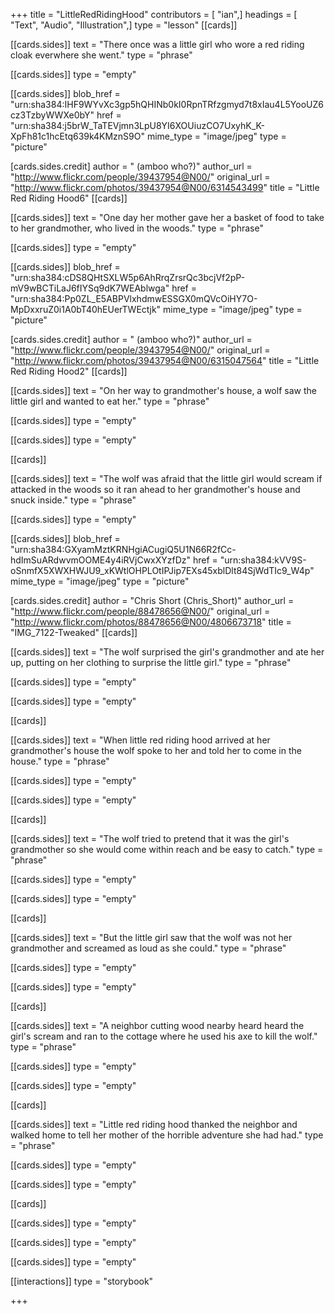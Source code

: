 +++
title = "LittleRedRidingHood"
contributors = [ "ian",]
headings = [ "Text", "Audio", "Illustration",]
type = "lesson"
[[cards]]

[[cards.sides]]
text = "There once was a little girl who wore a red riding cloak everwhere she went."
type = "phrase"

[[cards.sides]]
type = "empty"

[[cards.sides]]
blob_href = "urn:sha384:IHF9WYvXc3gp5hQHINb0kI0RpnTRfzgmyd7t8xIau4L5YooUZ6cz3TzbyWWXe0bY"
href = "urn:sha384:j5brW_TaTEVjmn3LpU8YI6XOUiuzCO7UxyhK_K-XpFh81c1hcEtq639k4KMznS9O"
mime_type = "image/jpeg"
type = "picture"

[cards.sides.credit]
author = " (amboo who?)"
author_url = "http://www.flickr.com/people/39437954@N00/"
original_url = "http://www.flickr.com/photos/39437954@N00/6314543499"
title = "Little Red Riding Hood6"
[[cards]]

[[cards.sides]]
text = "One day her mother gave her a basket of food to take to her grandmother, who lived in the woods."
type = "phrase"

[[cards.sides]]
type = "empty"

[[cards.sides]]
blob_href = "urn:sha384:cDS8QHtSXLW5p6AhRrqZrsrQc3bcjVf2pP-mV9wBCTiLaJ6fIYSq9dK7WEAblwga"
href = "urn:sha384:Pp0ZL_E5ABPVlxhdmwESSGX0mQVcOiHY7O-MpDxxruZ0i1A0bT40hEUerTWEctjk"
mime_type = "image/jpeg"
type = "picture"

[cards.sides.credit]
author = " (amboo who?)"
author_url = "http://www.flickr.com/people/39437954@N00/"
original_url = "http://www.flickr.com/photos/39437954@N00/6315047564"
title = "Little Red Riding Hood2"
[[cards]]

[[cards.sides]]
text = "On her way to grandmother's house, a wolf saw the little girl and wanted to eat her."
type = "phrase"

[[cards.sides]]
type = "empty"

[[cards.sides]]
type = "empty"

[[cards]]

[[cards.sides]]
text = "The wolf was afraid that the little girl would scream if attacked in the woods so it ran ahead to her grandmother's house and snuck inside."
type = "phrase"

[[cards.sides]]
type = "empty"

[[cards.sides]]
blob_href = "urn:sha384:GXyamMztKRNHgiACugiQ5U1N66R2fCc-hdImSuARdwvmOOME4y4iRVjCwxXYzfDz"
href = "urn:sha384:kVV9S-oSnmfX5XWXHWJU9_xKWtlOHPLOtIPJip7EXs45xblDlt84SjWdTIc9_W4p"
mime_type = "image/jpeg"
type = "picture"

[cards.sides.credit]
author = "Chris Short (Chris_Short)"
author_url = "http://www.flickr.com/people/88478656@N00/"
original_url = "http://www.flickr.com/photos/88478656@N00/4806673718"
title = "IMG_7122-Tweaked"
[[cards]]

[[cards.sides]]
text = "The wolf surprised the girl's grandmother and ate her up, putting on her clothing to surprise the little girl."
type = "phrase"

[[cards.sides]]
type = "empty"

[[cards.sides]]
type = "empty"

[[cards]]

[[cards.sides]]
text = "When little red riding hood arrived at her grandmother's house the wolf spoke to her and told her to come in the house."
type = "phrase"

[[cards.sides]]
type = "empty"

[[cards.sides]]
type = "empty"

[[cards]]

[[cards.sides]]
text = "The wolf tried to pretend that it was the girl's grandmother so she would come within reach and be easy to catch."
type = "phrase"

[[cards.sides]]
type = "empty"

[[cards.sides]]
type = "empty"

[[cards]]

[[cards.sides]]
text = "But the little girl saw that the wolf was not her grandmother and screamed as loud as she could."
type = "phrase"

[[cards.sides]]
type = "empty"

[[cards.sides]]
type = "empty"

[[cards]]

[[cards.sides]]
text = "A neighbor cutting wood nearby heard heard the girl's scream and ran to the cottage where he used his axe to kill the wolf."
type = "phrase"

[[cards.sides]]
type = "empty"

[[cards.sides]]
type = "empty"

[[cards]]

[[cards.sides]]
text = "Little red riding hood thanked the neighbor and walked home to tell her mother of the horrible adventure she had had."
type = "phrase"

[[cards.sides]]
type = "empty"

[[cards.sides]]
type = "empty"

[[cards]]

[[cards.sides]]
type = "empty"

[[cards.sides]]
type = "empty"

[[cards.sides]]
type = "empty"

[[interactions]]
type = "storybook"

+++
